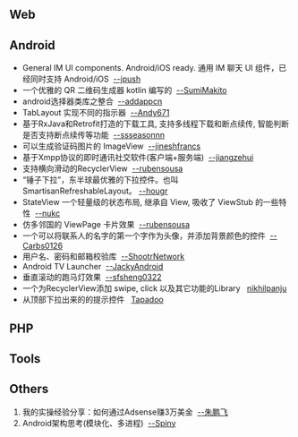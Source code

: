 ## Web


## Android
* General IM UI components. Android/iOS ready. 通用 IM 聊天 UI 组件，已经同时支持 Android/iOS  &nbsp;[--jpush](https://github.com/jpush/aurora-imui)
* 一个优雅的 QR 二维码生成器 kotlin 编写的 &nbsp;[--SumiMakito](https://github.com/SumiMakito/AwesomeQRCode)
* android选择器类库之整合 &nbsp;[--addappcn](https://github.com/addappcn/android-pickers)
* TabLayout 实现不同的指示器 &nbsp;[--Andy671](https://github.com/Andy671/Dachshund-Tab-Layout)
* 基于RxJava和Retrofit打造的下载工具, 支持多线程下载和断点续传, 智能判断是否支持断点续传等功能 &nbsp;[--ssseasonnn](https://github.com/ssseasonnn/RxDownload)
* 可以生成验证码图片的 ImageView &nbsp;[--jineshfrancs](https://github.com/jineshfrancs/CaptchaImageView)
* 基于Xmpp协议的即时通讯社交软件(客户端+服务端) &nbsp;[--jiangzehui](https://github.com/jiangzehui/xmpp)
* 支持横向滑动的RecyclerView &nbsp;[--rubensousa](https://github.com/rubensousa/RecyclerViewSnap)
* “锤子下拉”，东半球最优雅的下拉控件。也叫SmartisanRefreshableLayout。&nbsp;[--hougr](https://github.com/hougr/SmartisanPull)
* StateView 一个轻量级的状态布局, 继承自 View, 吸收了 ViewStub 的一些特性 &nbsp;[--nukc](https://github.com/nukc/StateView)
* 仿多邻国的 ViewPage 卡片效果 &nbsp;[--rubensousa](https://github.com/rubensousa/ViewPagerCards)
* 一个可以将联系人的名字的第一个字作为头像，并添加背景颜色的控件 &nbsp;[--Carbs0126](https://github.com/Carbs0126/AvatarImageView)
* 用户名、密码和邮箱校验库 &nbsp;[--ShootrNetwork](https://github.com/ShootrNetwork/user-validator)
* Android TV Launcher &nbsp;[--JackyAndroid](https://github.com/JackyAndroid/AndroidTVLauncher)
* 垂直滚动的跑马灯效果 &nbsp;[--sfsheng0322](https://github.com/sfsheng0322/MarqueeView)
* 一个为RecyclerView添加 swipe, click 以及其它功能的Library &nbsp; [nikhilpanju](https://github.com/nikhilpanju/RecyclerViewEnhanced)
* 从顶部下拉出来的的提示控件 &nbsp; [Tapadoo](https://github.com/Tapadoo/Alerter)

## PHP

## Tools

## Others
1. 我的实操经验分享：如何通过Adsense赚3万美金 &nbsp;[--朱鹏飞](http://gitbook.cn/books/58e48c22c59d53926e611996/index.html)
2. Android架构思考(模块化、多进程) &nbsp;[--Spiny](http://blog.spinytech.com/2016/12/28/android_modularization/)
## 